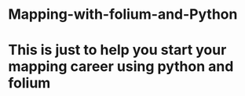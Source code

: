 # Mapping-with-folium-and-Python
# This is just to help you start your mapping career using python and folium
